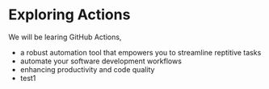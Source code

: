 # Exploring Actions
We will be learing GitHub Actions,
- a robust automation tool that empowers you to streamline reptitive tasks
- automate your software development workflows
- enhancing productivity and code quality 
- test1
